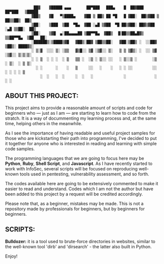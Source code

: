 				 ██▓    ▓█████ ▄▄▄       ██▀███   ███▄    █  ██▓███   ██▀███   ▒█████  
				▓██▒    ▓█   ▀▒████▄    ▓██ ▒ ██▒ ██ ▀█   █ ▓██░  ██▒▓██ ▒ ██▒▒██▒  ██▒
				▒██░    ▒███  ▒██  ▀█▄  ▓██ ░▄█ ▒▓██  ▀█ ██▒▓██░ ██▓▒▓██ ░▄█ ▒▒██░  ██▒
				▒██░    ▒▓█  ▄░██▄▄▄▄██ ▒██▀▀█▄  ▓██▒  ▐▌██▒▒██▄█▓▒ ▒▒██▀▀█▄  ▒██   ██░
				░██████▒░▒████▒▓█   ▓██▒░██▓ ▒██▒▒██░   ▓██░▒██▒ ░  ░░██▓ ▒██▒░ ████▓▒░
				░ ▒░▓  ░░░ ▒░ ░▒▒   ▓▒█░░ ▒▓ ░▒▓░░ ▒░   ▒ ▒ ▒▓▒░ ░  ░░ ▒▓ ░▒▓░░ ▒░▒░▒░ 
				░ ░ ▒  ░ ░ ░  ░ ▒   ▒▒ ░  ░▒ ░ ▒░░ ░░   ░ ▒░░▒ ░       ░▒ ░ ▒░  ░ ▒ ▒░ 
				  ░ ░      ░    ░   ▒     ░░   ░    ░   ░ ░ ░░         ░░   ░ ░ ░ ░ ▒  
	    			░  ░   ░  ░     ░  ░   ░              ░             ░         ░ ░  

## ABOUT THIS PROJECT:

This project aims to provide a reasonable amount of scripts and code for beginners who — just as I am — are starting to learn how to code from the stratch. It is a way of docummenting my learning process and, at the same time, helping others in the meanwhile.

As I see the importance of having readable and useful project samples for those who are kickstarting their path into programming, I've decided to put it together for anyone who is interested in reading and learning with simple code samples.

The programming languages that we are going to focus here may be **Python**, **Ruby**, **Shell Script**, and **Javascript**. As I have recently started to work with InfoSec, several scripts will be focused on reproducing well-known tools used in pentesting, vulnerability assessment, and so forth.

The codes available here are going to be extensively commented to make it easier to read and understand. Codes which I am not the author but have been added to this project by a request will be credited accordingly.

Please note that, as a beginner, mistakes may be made. This is not a repository made by professionals for beginners, but by beginners for beginners.

## SCRIPTS:

**Bulldozer:** it is a tool used to brute-force directories in websites, similar to the well-known tool 'dirb' and 'dirsearch' - the latter also built in Python.

Enjoy!

